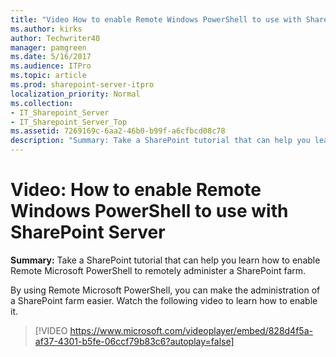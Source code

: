 ```yaml
---
title: "Video How to enable Remote Windows PowerShell to use with SharePoint Server"
ms.author: kirks
author: Techwriter40
manager: pamgreen
ms.date: 5/16/2017
ms.audience: ITPro
ms.topic: article
ms.prod: sharepoint-server-itpro
localization_priority: Normal
ms.collection:
- IT_Sharepoint_Server
- IT_Sharepoint_Server_Top
ms.assetid: 7269169c-6aa2-46b0-b99f-a6cfbcd08c78
description: "Summary: Take a SharePoint tutorial that can help you learn how to enable Remote Microsoft PowerShell to remotely administer a SharePoint farm."
---
```


# Video: How to enable Remote Windows PowerShell to use with SharePoint Server

 **Summary:** Take a SharePoint tutorial that can help you learn how to enable Remote Microsoft PowerShell to remotely administer a SharePoint farm. 
  
By using Remote Microsoft PowerShell, you can make the administration of a SharePoint farm easier. Watch the following video to learn how to enable it.
  
> [!VIDEO https://www.microsoft.com/videoplayer/embed/828d4f5a-af37-4301-b5fe-06ccf79b83c6?autoplay=false]

